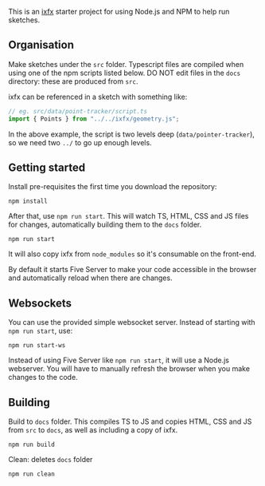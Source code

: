This is an [ixfx](https://clinth.github.io/ixfx-docs/) starter project for using Node.js and NPM to help run sketches.

## Organisation

Make sketches under the `src` folder. Typescript files are compiled when using one of the npm scripts listed below. DO NOT edit files in the `docs` directory: these are produced from `src`.

ixfx can be referenced in a sketch with something like:

```js
// eg. src/data/point-tracker/script.ts
import { Points } from "../../ixfx/geometry.js";
```

In the above example, the script is two levels deep (`data/pointer-tracker`), so we need two `../` to go up enough levels.

## Getting started

Install pre-requisites the first time you download the repository:

```
npm install
```

After that, use `npm run start`. This will watch TS, HTML, CSS and JS files for changes, automatically building them to the `docs` folder.

```
npm run start
```

It will also copy ixfx from `node_modules` so it's consumable on the front-end.

By default it starts Five Server to make your code accessible in the browser and automatically reload when there are changes.

## Websockets

You can use the provided simple websocket server. Instead of starting with `npm run start`, use:

```
npm run start-ws
```

Instead of using Five Server like `npm run start`, it will use a Node.js webserver. You will have to manually refresh the browser when you make changes to the code.

## Building

Build to `docs` folder. This compiles TS to JS and copies HTML, CSS and JS from `src` to `docs`, as well as including a copy of ixfx.

```
npm run build
```


Clean: deletes `docs` folder

```
npm run clean
```
